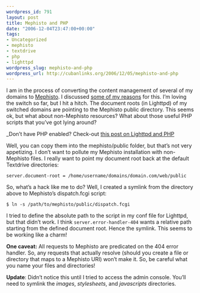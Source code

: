 ```yaml
--- 
wordpress_id: 791
layout: post
title: Mephisto and PHP
date: "2006-12-04T23:47:00+00:00"
tags: 
- Uncategorized
- mephisto
- textdrive
- php
- lighttpd
wordpress_slug: mephisto-and-php
wordpress_url: http://cubanlinks.org/2006/12/05/mephisto-and-php
---
```

<p>I am in the process of converting the content management of several of my domains to <a href="http://mephisto.stikipad.com">Mephisto</a>. I discussed <a href="/articles/2006/12/1/lean-mean-blogging-machine">some of my reasons</a> for this. I&#8217;m loving the switch so far, but I hit a hitch. The document roots (in Lighttpd) of my switched domains are pointing to the Mephisto public directory. This seems ok, but what about non-Mephisto resources? What about those useful <span class="caps">PHP</span> scripts that you&#8217;ve got lying around?</p>


<p>_Don&#8217;t have <span class="caps">PHP</span> enabled? Check-out <a href="http://www.fearoffish.co.uk/2006/5/24/lighttpd-config._">this post on Lighttpd and <span class="caps">PHP</span></a></p>


<p>Well, you can copy them into the mephisto/public folder, but that&#8217;s not very appetizing. I don&#8217;t want to pollute my Mephisto installation with non-Mephisto files. I really want to point my document root back at the default Textdrive directories:</p>


<pre><code>server.document-root = /home/username/domains/domain.com/web/public</code></pre>

<p>So, what&#8217;s a hack like me to do? Well, I created a symlink from the directory above to Mephisto&#8217;s dispatch.fcgi script:</p>


<pre><code>$ ln -s /path/to/mephisto/public/dispatch.fcgi</code></pre>

<p>I tried to define the absolute path to the script in my conf file for Lighttpd, but that didn&#8217;t work. I think <code>server.error-handler-404</code> wants a relative path starting from the defined document root. Hence the symlink. This seems to be working like a charm!</p>


<p><strong>One caveat:</strong> All requests to Mephisto are predicated on the 404 error handler. So, any requests that actually resolve (should you create a file or directory that maps to a Mephisto <span class="caps">URI</span>) won&#8217;t make it. So, be careful what you name your files and directories!</p>


<p><strong>Update</strong>: Didn&#8217;t notice this until I tried to access the admin console. You&#8217;ll need to symlink the <em>images</em>, <em>stylesheets</em>, and <em>javascripts</em> directories.</p>
